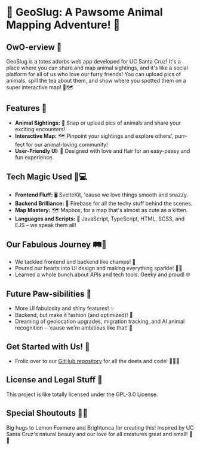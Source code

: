 # 🌿 GeoSlug: A Pawsome Animal Mapping Adventure! 🐾

## OwO-erview 🌈
GeoSlug is a totes adorbs web app developed for UC Santa Cruz! It's a place where you can share and map animal sightings, and it's like a social platform for all of us who love our furry friends! You can upload pics of animals, spill the tea about them, and show where you spotted them on a super interactive map! 📸🗺️

## Features 🌟
- **Animal Sightings:** 🦊 Snap or upload pics of animals and share your exciting encounters!
- **Interactive Map:** 🗺️ Pinpoint your sightings and explore others', purr-fect for our animal-loving community!
- **User-Friendly UI:** 💅 Designed with love and flair for an easy-peasy and fun experience.

## Tech Magic Used 🌟💻
- **Frontend Fluff:** 🖥️ SvelteKit, 'cause we love things smooth and snazzy.
- **Backend Brilliance:** 🔧 Firebase for all the techy stuff behind the scenes.
- **Map Mastery:** 🗺️ Mapbox, for a map that's almost as cute as a kitten.
- **Languages and Scripts:** 📝 JavaScript, TypeScript, HTML, SCSS, and EJS – we speak them all!

## Our Fabulous Journey 🛤️🌈
- We tackled frontend and backend like champs! 💪
- Poured our hearts into UI design and making everything sparkle! 🎨✨
- Learned a whole bunch about APIs and tech tools. Geeky and proud! 🌐

## Future Paw-sibilities 🔮
- More UI fabulosity and shiny features! ✨
- Backend, but make it fashion (and optimized)! 🚀
- Dreaming of geolocation upgrades, migration tracking, and AI animal recognition – 'cause we're ambitious like that! 🤖

## Get Started with Us! 🚀
- Frolic over to our [GitHub repository](https://github.com/LemonFoxmere/GeoSlug) for all the deets and code! 🐾👩‍💻

## License and Legal Stuff 📄
This project is like totally licensed under the GPL-3.0 License.

## Special Shoutouts 🙏🌈
Big hugs to Lemon Foxmere and Brightonca for creating this! Inspired by UC Santa Cruz's natural beauty and our love for all creatures great and small! 🌲🦝


